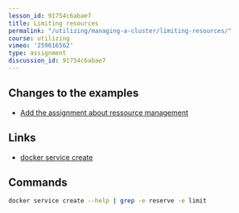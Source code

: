```yaml
---
lesson_id: 91754c6abae7
title: Limiting resources
permalink: "/utilizing/managing-a-cluster/limiting-resources/"
course: utilizing
vimeo: '259616562'
type: assignment
discussion_id: 91754c6abae7
---
```


## Changes to the examples
* [Add the assignment about ressource management](https://github.com/learndocker/docker_examples/commit/9167577)

## Links
* [docker service create](https://docs.docker.com/engine/reference/commandline/service_create/)

## Commands
```sh
docker service create --help | grep -e reserve -e limit
```
